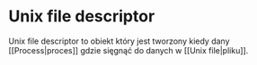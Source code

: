 # Unix file descriptor
Unix file descriptor to obiekt który jest tworzony kiedy dany [[Process|proces]] gdzie sięgnąć do danych w [[Unix file|pliku]].